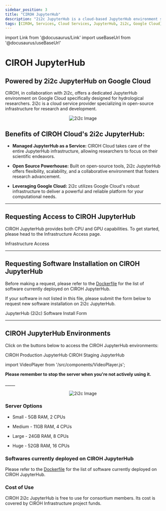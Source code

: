```yaml
---
sidebar_position: 3
title: "CIROH JupyterHub"
description: "2i2c JupyterHub is a cloud-based JupyterHub environment specifically designed for hydrological researchers. It is powered by 2i2c JupyterHub, a cloud-based JupyterHub environment specifically on Google Cloud"
tags: [CIROH, Services, Cloud Services, JupyterHub, 2i2c, Google Cloud]
---
```


import Link from '@docusaurus/Link'
import useBaseUrl from '@docusaurus/useBaseUrl'

# CIROH JupyterHub
## Powered by 2i2c JupyterHub on Google Cloud

CIROH, in collaboration with 2i2c, offers a dedicated JupyterHub environment on Google Cloud specifically designed for hydrological researchers. 2i2c is a cloud service provider specializing in open-source infrastructure for research and development.

<p align="center">
<img src={useBaseUrl("/img/2i2c.png")} alt="2i2c Image" style={{'width':'80%', 'height':'50%'}}/>
</p>

## **Benefits of CIROH Cloud's 2i2c JupyterHub:**

*   **Managed JupyterHub as a Service:** CIROH Cloud takes care of the entire JupyterHub infrastructure, allowing researchers to focus on their scientific endeavors.
    
*   **Open Source Powerhouse:** Built on open-source tools, 2i2c JupyterHub offers flexibility, scalability, and a collaborative environment that fosters research advancement.
    
*   **Leveraging Google Cloud:** 2i2c utilizes Google Cloud's robust infrastructure to deliver a powerful and reliable platform for your computational needs.

-----
## Requesting Access to CIROH JupyterHub

CIROH JupyterHub provides both CPU and GPU capabilities. To get started, please head to the Infrastructure Access page.

<Link class="button button--active button--primary" to="/docs/services/access#accessing-ciroh-jupyterhub">Infrastructure Access</Link>

-----
## Requesting Software Installation on CIROH JupyterHub

Before making a request, please refer to the [Dockerfile](https://github.com/2i2c-org/awi-ciroh-image/blob/main/Dockerfile) for the list of software currently deployed on CIROH JupyterHub.

If your software in not listed in this file, please submit the form below to request new software installation on 2i2c JupyterHub.

<Link class="button button--active button--primary" to="https://forms.office.com/Pages/ResponsePage.aspx?id=jnIAKtDwtECk6M5DPz-8p4IIpHdEnmhNgjOa9FjrwGtUNUoyV1UxNFIzV1AyTDhTNzdOT1Q5NVlLTC4u"> JupyterHub (2i2c) Software Install Form</Link>


---

## CIROH JupyterHub Environments

Click on the buttons below to access the CIROH JupyterHub environments:

<Link class="button button--active button--primary" style={{'margin-bottom':'1.3rem', 'margin-right':'1.4rem'}}  to="https://ciroh.awi.2i2c.cloud/hub/login"> CIROH Production JupyterHub</Link>

<Link class="button button--active button--primary" style={{'margin-bottom':'1.3rem'}} to="https://staging.ciroh.awi.2i2c.cloud/hub/login"> CIROH Staging JupyterHub</Link>

import VideoPlayer from '/src/components/VideoPlayer.js';

<div class="indent-wrapper">
  <p><b>Please remember to stop the server when you're not actively using it.</b></p>
  <VideoPlayer url="https://youtu.be/VSFs2bu4-74"/>
</div>
_____

<p align="center">
<img src={useBaseUrl("/img/2i2c-1.png")} alt="2i2c Image" style={{'width':'80%', 'height':'50%'}}/>
</p>

### Server Options
- Small - 5GB RAM, 2 CPUs

- Medium - 11GB RAM, 4 CPUs

- Large - 24GB RAM, 8 CPUs

- Huge - 52GB RAM, 16 CPUs

### Softwares currently deployed on CIROH JupyterHub

Please refer to the [Dockerfile](https://github.com/2i2c-org/awi-ciroh-image/blob/main/Dockerfile) for the list of software currently deployed on CIROH JupyterHub.

### Cost of Use

CIROH 2i2c JupyterHub is free to use for consortium members. Its cost is covered by CIROH Infrastructure project funds.
